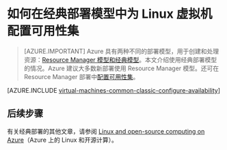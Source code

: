 <properties
	pageTitle="经典 Linux VM 的可用性集 |Azure"
	description="在经典部署模型中，使用 Azure 门户预览和 Azure PowerShell，为新的或现有的 Linux 虚拟机配置可用性集。"
	services="virtual-machines-linux"
	documentationCenter=""
	authors="cynthn"
	manager="timlt"
	editor=""
	tags="azure-service-management"/>

<tags
	ms.service="virtual-machines-linux"
	ms.workload="infrastructure-services"
	ms.tgt_pltfrm="vm-linux"
	ms.devlang="na"
	ms.topic="article"
	ms.date="07/12/2016"
	wacn.date="12/26/2016"
	ms.author="cynthn"/>

# 如何在经典部署模型中为 Linux 虚拟机配置可用性集

> [AZURE.IMPORTANT] Azure 具有两种不同的部署模型，用于创建和处理资源：[Resource Manager 模型和经典模型](/documentation/articles/resource-manager-deployment-model/)。本文介绍使用经典部署模型的情况。Azure 建议大多数新部署使用 Resource Manager 模型。还可在 Resource Manager 部署中[配置可用性集](/documentation/articles/azure-cli-arm-commands/#azure-availset-commands-to-manage-your-availability-sets)。

[AZURE.INCLUDE [virtual-machines-common-classic-configure-availability](../../includes/virtual-machines-common-classic-configure-availability.md)]


## 后续步骤 

有关经典部署的其他文章，请参阅 [Linux and open-source computing on Azure](/documentation/articles/virtual-machines-linux-opensource-links/)（Azure 上的 Linux 和开源计算）。

<!---HONumber=Mooncake_Quality_Review_1215_2016-->